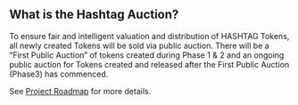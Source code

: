 ## What is the Hashtag Auction?

To ensure fair and intelligent valuation and distribution of HASHTAG Tokens,
all newly created Tokens will be sold via public auction. There will be a
“First Public Auction” of tokens created during Phase 1 & 2 and an ongoing
public auction for Tokens created and released after the First Public Auction
(Phase3) has commenced.

See [Project Roadmap](/roadmap.html) for more details.
